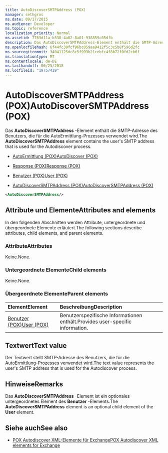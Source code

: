 ```yaml
---
title: AutoDiscoverSMTPAddress (POX)
manager: sethgros
ms.date: 09/17/2015
ms.audience: Developer
ms.topic: reference
localization_priority: Normal
ms.assetid: 7763d11a-b338-4a02-8a01-938859c05dfb
description: Das AutoDiscoverSMTPAddress-Element enthält die SMTP-Adresse des Benutzers, die für die AutoErmittlung-Prozesses verwendet wird.
ms.openlocfilehash: 6f44fc30fcf96bc059aa9412f5c3c5b8f596d2fc
ms.sourcegitcommit: 34041125dc8c5f993b21cebfc4f8b72f0fd2cb6f
ms.translationtype: MT
ms.contentlocale: de-DE
ms.lasthandoff: 06/25/2018
ms.locfileid: "19757419"
---
```

# <a name="autodiscoversmtpaddress-pox"></a><span data-ttu-id="1f4d3-103">AutoDiscoverSMTPAddress (POX)</span><span class="sxs-lookup"><span data-stu-id="1f4d3-103">AutoDiscoverSMTPAddress (POX)</span></span>

<span data-ttu-id="1f4d3-104">Das **AutoDiscoverSMTPAddress** -Element enthält die SMTP-Adresse des Benutzers, die für die AutoErmittlung-Prozesses verwendet wird.</span><span class="sxs-lookup"><span data-stu-id="1f4d3-104">The **AutoDiscoverSMTPAddress** element contains the user's SMTP address that is used for the Autodiscover process.</span></span> 
  
- [<span data-ttu-id="1f4d3-105">AutoErmittlung (POX)</span><span class="sxs-lookup"><span data-stu-id="1f4d3-105">AutoDiscover (POX)</span></span>](autodiscover-pox.md)
  
- [<span data-ttu-id="1f4d3-106">Response (POX)</span><span class="sxs-lookup"><span data-stu-id="1f4d3-106">Response (POX)</span></span>](response-pox.md)
  
- [<span data-ttu-id="1f4d3-107">Benutzer (POX)</span><span class="sxs-lookup"><span data-stu-id="1f4d3-107">User (POX)</span></span>](user-pox.md)
  
- [<span data-ttu-id="1f4d3-108">AutoDiscoverSMTPAddress (POX)</span><span class="sxs-lookup"><span data-stu-id="1f4d3-108">AutoDiscoverSMTPAddress (POX)</span></span>](autodiscoversmtpaddress-pox.md)
  
```XML
<AutoDiscoverSMTPAddress/>
```

## <a name="attributes-and-elements"></a><span data-ttu-id="1f4d3-109">Attribute und Elemente</span><span class="sxs-lookup"><span data-stu-id="1f4d3-109">Attributes and elements</span></span>

<span data-ttu-id="1f4d3-110">In den folgenden Abschnitten werden Attribute, untergeordnete und übergeordnete Elemente erläutert.</span><span class="sxs-lookup"><span data-stu-id="1f4d3-110">The following sections describe attributes, child elements, and parent elements.</span></span>
  
### <a name="attributes"></a><span data-ttu-id="1f4d3-111">Attribute</span><span class="sxs-lookup"><span data-stu-id="1f4d3-111">Attributes</span></span>

<span data-ttu-id="1f4d3-112">Keine.</span><span class="sxs-lookup"><span data-stu-id="1f4d3-112">None.</span></span>
  
### <a name="child-elements"></a><span data-ttu-id="1f4d3-113">Untergeordnete Elemente</span><span class="sxs-lookup"><span data-stu-id="1f4d3-113">Child elements</span></span>

<span data-ttu-id="1f4d3-114">Keine.</span><span class="sxs-lookup"><span data-stu-id="1f4d3-114">None.</span></span>
  
### <a name="parent-elements"></a><span data-ttu-id="1f4d3-115">Übergeordnete Elemente</span><span class="sxs-lookup"><span data-stu-id="1f4d3-115">Parent elements</span></span>

|<span data-ttu-id="1f4d3-116">**Element**</span><span class="sxs-lookup"><span data-stu-id="1f4d3-116">**Element**</span></span>|<span data-ttu-id="1f4d3-117">**Beschreibung**</span><span class="sxs-lookup"><span data-stu-id="1f4d3-117">**Description**</span></span>|
|:-----|:-----|
|[<span data-ttu-id="1f4d3-118">Benutzer (POX)</span><span class="sxs-lookup"><span data-stu-id="1f4d3-118">User (POX)</span></span>](user-pox.md) <br/> |<span data-ttu-id="1f4d3-119">Benutzerspezifische Informationen enthält.</span><span class="sxs-lookup"><span data-stu-id="1f4d3-119">Provides user-specific information.</span></span>  <br/> |
   
## <a name="text-value"></a><span data-ttu-id="1f4d3-120">Textwert</span><span class="sxs-lookup"><span data-stu-id="1f4d3-120">Text value</span></span>

<span data-ttu-id="1f4d3-121">Der Textwert stellt SMTP-Adresse des Benutzers, die für die AutoErmittlung-Prozesses verwendet wird.</span><span class="sxs-lookup"><span data-stu-id="1f4d3-121">The text value represents the user's SMTP address that is used for the Autodiscover process.</span></span>
  
## <a name="remarks"></a><span data-ttu-id="1f4d3-122">Hinweise</span><span class="sxs-lookup"><span data-stu-id="1f4d3-122">Remarks</span></span>

<span data-ttu-id="1f4d3-123">Das **AutoDiscoverSMTPAddress** -Element ist ein optionales untergeordnetes Element des **Benutzer** -Elements.</span><span class="sxs-lookup"><span data-stu-id="1f4d3-123">The **AutoDiscoverSMTPAddress** element is an optional child element of the **User** element.</span></span> 
  
## <a name="see-also"></a><span data-ttu-id="1f4d3-124">Siehe auch</span><span class="sxs-lookup"><span data-stu-id="1f4d3-124">See also</span></span>

- [<span data-ttu-id="1f4d3-125">POX Autodiscover XML-Elemente für Exchange</span><span class="sxs-lookup"><span data-stu-id="1f4d3-125">POX Autodiscover XML elements for Exchange</span></span>](pox-autodiscover-xml-elements-for-exchange.md)

